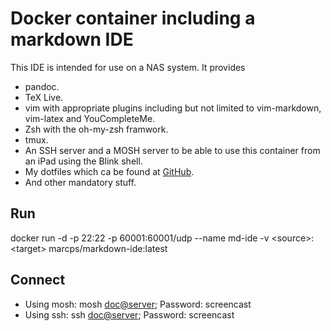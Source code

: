 # Docker container including a markdown IDE

This IDE is intended for use on a NAS system. It provides

- pandoc.
- TeX Live.
- vim with appropriate plugins including but not limited to vim-markdown, vim-latex and YouCompleteMe.
- Zsh with the oh-my-zsh framwork.
- tmux.
- An SSH server and a MOSH server to be able to use this container from an iPad using the Blink shell.
- My dotfiles which ca be found at [GitHub](https://github.com/marcschlienger/dotfiles.git).
- And other mandatory stuff.

## Run
docker run -d -p 22:22 -p 60001:60001/udp --name md-ide  -v \<source\>:\<target\> marcps/markdown-ide:latest

## Connect

 - Using mosh: mosh <doc@server>; Password: screencast
 - Using ssh: ssh <doc@server>; Password: screencast
